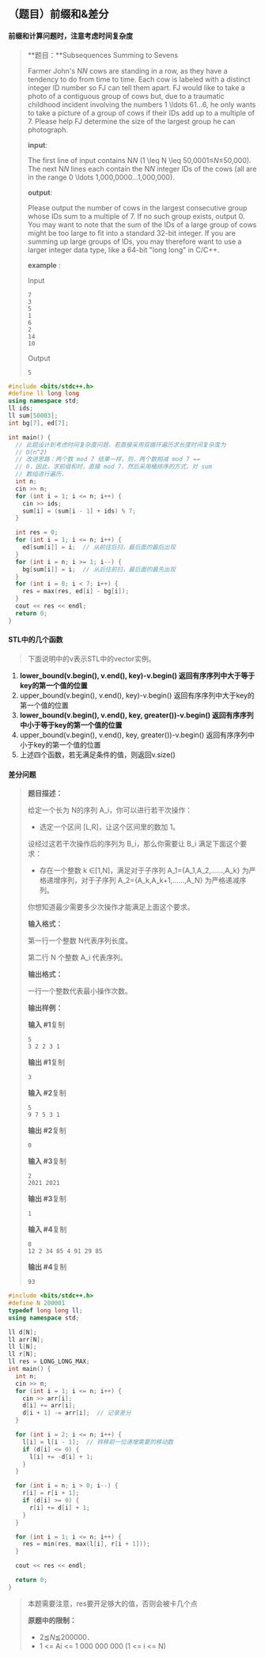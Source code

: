 

## （题目）前缀和&差分



#### 前缀和计算问题时，注意考虑时间复杂度

>  **题目：**Subsequences Summing to Sevens
>
> Farmer John's N*N* cows are standing in a row, as they have a tendency to do from time to time. Each cow is labeled with a distinct integer ID number so FJ can tell them apart. FJ would like to take a photo of a contiguous group of cows but, due to a traumatic childhood incident involving the numbers 1 \ldots 61…6, he only wants to take a picture of a group of cows if their IDs add up to a multiple of 7. Please help FJ determine the size of the largest group he can photograph.
>
> **input**:
>
> The first line of input contains N*N* (1 \leq N \leq 50,0001≤*N*≤50,000). The next N*N* lines each contain the N*N* integer IDs of the cows (all are in the range 0 \ldots 1,000,0000…1,000,000).
>
> **output**:
>
> Please output the number of cows in the largest consecutive group whose IDs sum to a multiple of 7. If no such group exists, output 0. You may want to note that the sum of the IDs of a large group of cows might be too large to fit into a standard 32-bit integer. If you are summing up large groups of IDs, you may therefore want to use a larger integer data type, like a 64-bit "long long" in C/C++.
>
> **example** :
>
> Input
>
> ```
> 7
> 3
> 5
> 1
> 6
> 2
> 14
> 10
> ```
>
> Output
>
> ```
> 5
> ```

```c++
#include <bits/stdc++.h>
#define ll long long
using namespace std;
ll ids;
ll sum[50003];
int bg[7], ed[7];

int main() {
  // 此题设计到考虑时间复杂度问题，若直接采用双循环遍历求长度时间复杂度为
  // O(n^2)
  // 改进思路：两个数 mod 7 结果一样，则，两个数相减 mod 7 ==
  // 0，因此，求前缀和时，直接 mod 7，然后采用桶排序的方式，对 sum
  // 数组进行遍历，
  int n;
  cin >> n;
  for (int i = 1; i <= n; i++) {
    cin >> ids;
    sum[i] = (sum[i - 1] + ids) % 7;
  }

  int res = 0;
  for (int i = 1; i <= n; i++) {
    ed[sum[i]] = i;  // 从前往后扫，最后面的最后出现
  }
  for (int i = n; i >= 1; i--) {
    bg[sum[i]] = i;  // 从后往前扫，最后面的最先出现
  }
  for (int i = 0; i < 7; i++) {
    res = max(res, ed[i] - bg[i]);
  }
  cout << res << endl;
  return 0;
}
```



#### STL中的几个函数

> 下面说明中的v表示STL中的vector实例。

1. **lower_bound(v.begin(), v.end(), key)-v.begin()  返回有序序列中大于等于key的第一个值的位置**
2. upper_bound(v.begin(), v.end(), key)-v.begin()  返回有序序列中大于key的第一个值的位置
3. **lower_bound(v.begin(), v.end(), key, greater<int>())-v.begin()  返回有序序列中小于等于key的第一个值的位置**
4. upper_bound(v.begin(), v.end(), key, greater<int>())-v.begin()  返回有序序列中小于key的第一个值的位置
5. 上述四个函数，若无满足条件的值，则返回v.size() 



#### 差分问题





> **题目描述：**
>
> 给定一个长为 N的序列 A_i，你可以进行若干次操作：
>
> - 选定一个区间 [L,R]，让这个区间里的数加 1。
>
> 设经过这若干次操作后的序列为 B_i，那么你需要让 B_i 满足下面这个要求：
>
> - 存在一个整数 k ∈[1,N]，满足对于子序列 A_1=\{A_1,A_2,……,A_k} 为严格递增序列，对于子序列 A_2=\{A_k,A_k+1,……,A_N} 为严格递减序列。
>
> 你想知道最少需要多少次操作才能满足上面这个要求。
>
> **输入格式：**
>
> 第一行一个整数 N代表序列长度。
>
> 第二行 N 个整数 A_i 代表序列。
>
> **输出格式：**
>
> 一行一个整数代表最小操作次数。
>
> **输出样例：**
>
> **输入 #1**复制
>
> ```
> 5
> 3 2 2 3 1
> ```
>
> **输出 #1**复制
>
> ```
> 3
> ```
>
> **输入 #2**复制
>
> ```
> 5
> 9 7 5 3 1
> ```
>
> **输出 #2**复制
>
> ```
> 0
> ```
>
> **输入 #3**复制
>
> ```
> 2
> 2021 2021
> ```
>
> **输出 #3**复制
>
> ```
> 1
> ```
>
> **输入 #4**复制
>
> ```
> 8
> 12 2 34 85 4 91 29 85
> ```
>
> **输出 #4**复制
>
> ```
> 93
> ```



``` C++
#include <bits/stdc++.h>
#define N 200001
typedef long long ll;
using namespace std;

ll d[N];
ll arr[N];
ll l[N];
ll r[N];
ll res = LONG_LONG_MAX;
int main() {
  int n;
  cin >> n;
  for (int i = 1; i <= n; i++) {
    cin >> arr[i];
    d[i] += arr[i];
    d[i + 1] -= arr[i];  // 记录差分
  }

  for (int i = 2; i <= n; i++) {
    l[i] = l[i - 1];  // 转移前一位递增需要的移动数
    if (d[i] <= 0) {
      l[i] += -d[i] + 1;
    }
  }

  for (int i = n; i > 0; i--) {
    r[i] = r[i + 1];
    if (d[i] >= 0) {
      r[i] += d[i] + 1;
    }
  }

  for (int i = 1; i <= n; i++) {
    res = min(res, max(l[i], r[i + 1]));
  }

  cout << res << endl;

  return 0;
}
```



> 本题需要注意，res要开足够大的值，否则会被卡几个点
>
> **原题中的限制：**
>
> - 2≦*N*≦200000．
> - 1 <= Ai <= 1 000 000 000 (1 <= i <= N)

